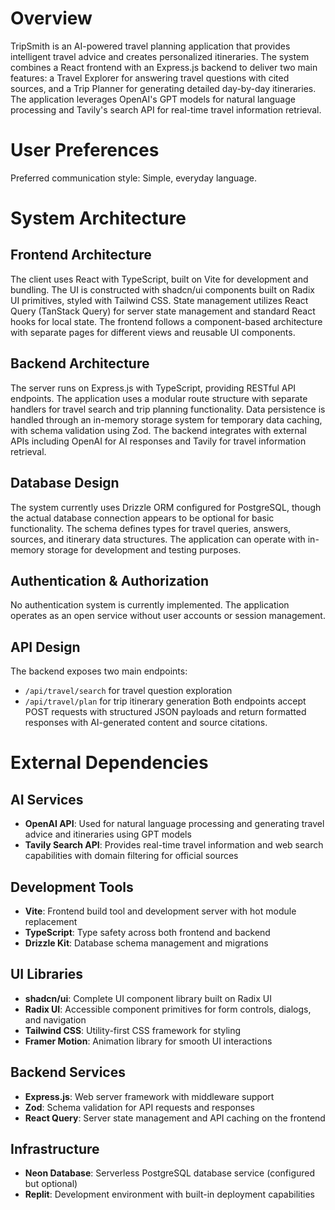 # Overview

TripSmith is an AI-powered travel planning application that provides intelligent travel advice and creates personalized itineraries. The system combines a React frontend with an Express.js backend to deliver two main features: a Travel Explorer for answering travel questions with cited sources, and a Trip Planner for generating detailed day-by-day itineraries. The application leverages OpenAI's GPT models for natural language processing and Tavily's search API for real-time travel information retrieval.

# User Preferences

Preferred communication style: Simple, everyday language.

# System Architecture

## Frontend Architecture
The client uses React with TypeScript, built on Vite for development and bundling. The UI is constructed with shadcn/ui components built on Radix UI primitives, styled with Tailwind CSS. State management utilizes React Query (TanStack Query) for server state management and standard React hooks for local state. The frontend follows a component-based architecture with separate pages for different views and reusable UI components.

## Backend Architecture
The server runs on Express.js with TypeScript, providing RESTful API endpoints. The application uses a modular route structure with separate handlers for travel search and trip planning functionality. Data persistence is handled through an in-memory storage system for temporary data caching, with schema validation using Zod. The backend integrates with external APIs including OpenAI for AI responses and Tavily for travel information retrieval.

## Database Design
The system currently uses Drizzle ORM configured for PostgreSQL, though the actual database connection appears to be optional for basic functionality. The schema defines types for travel queries, answers, sources, and itinerary data structures. The application can operate with in-memory storage for development and testing purposes.

## Authentication & Authorization
No authentication system is currently implemented. The application operates as an open service without user accounts or session management.

## API Design
The backend exposes two main endpoints:
- `/api/travel/search` for travel question exploration
- `/api/travel/plan` for trip itinerary generation
Both endpoints accept POST requests with structured JSON payloads and return formatted responses with AI-generated content and source citations.

# External Dependencies

## AI Services
- **OpenAI API**: Used for natural language processing and generating travel advice and itineraries using GPT models
- **Tavily Search API**: Provides real-time travel information and web search capabilities with domain filtering for official sources

## Development Tools
- **Vite**: Frontend build tool and development server with hot module replacement
- **TypeScript**: Type safety across both frontend and backend
- **Drizzle Kit**: Database schema management and migrations

## UI Libraries
- **shadcn/ui**: Complete UI component library built on Radix UI
- **Radix UI**: Accessible component primitives for form controls, dialogs, and navigation
- **Tailwind CSS**: Utility-first CSS framework for styling
- **Framer Motion**: Animation library for smooth UI interactions

## Backend Services
- **Express.js**: Web server framework with middleware support
- **Zod**: Schema validation for API requests and responses
- **React Query**: Server state management and API caching on the frontend

## Infrastructure
- **Neon Database**: Serverless PostgreSQL database service (configured but optional)
- **Replit**: Development environment with built-in deployment capabilities